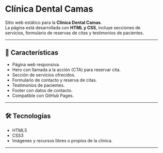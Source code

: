 # Clínica Dental Camas

Sitio web estático para la **Clínica Dental Camas**.  
La página está desarrollada con **HTML y CSS**, incluye secciones de servicios, formulario de reservas de citas y testimonios de pacientes.

---

## 🔹 Características
- Página web responsiva.
- Hero con llamada a la acción (CTA) para reservar cita.
- Sección de servicios ofrecidos.
- Formulario de contacto y reserva de citas.
- Testimonios de pacientes.
- Footer con datos de contacto.
- Compatible con GitHub Pages.

---

## 🛠 Tecnologías
- HTML5
- CSS3
- Imágenes y recursos libres o propios de la clínica.

---

